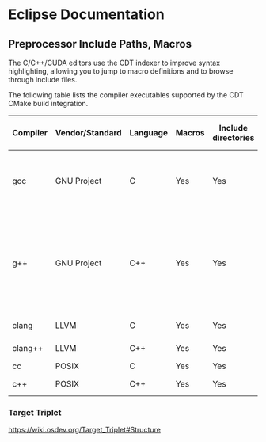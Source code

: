 # Eclipse Documentation 
## Preprocessor Include Paths, Macros

The C/C++/CUDA editors use the CDT indexer to improve syntax highlighting, allowing you to jump to macro definitions and to browse through include files.

The following table lists the compiler executables supported by the CDT CMake build integration.



| Compiler | Vendor/Standard  | Language | Macros  | Include directories | System include directories  | Macros file | Include file | Compiler executables |
| ------------- | ------------- | ------------- | ------------- | ------------- | ------------- | ------------- | ------------- | ------------- |
| gcc  | GNU Project  | C  | Yes | Yes  | Yes | Yes (-imacros) | Yes (-imacros)  | cc, cc.exe, gcc, gcc.exe, ".+-gcc", ".+-gcc.exe" |
| g++  | GNU Project  | C++  | Yes | Yes  | Yes | Yes (-imacros) | Yes (-imacros)  | c++, c++.exe, g++, g++.exe, ".+-g\+\+", ".+-g\+\+.exe", ".+-c\+\+", ".+-c\+\+.exe" |
| clang  | LLVM  | C  | Yes | Yes  | Yes | N/A | Yes (-imacros)  | clang, clang.exe |
| clang++  | LLVM  | C++  | Yes | Yes  | Yes | N/A | Yes (-imacros)  | clang++, clang++.exe |
| cc  | POSIX  | C  | Yes | Yes  | No | No | No  | cc, cc.exe |
| c++  | POSIX  | C++  | Yes | Yes  | No | No | No  | c++, c++.exe |


### Target Triplet

https://wiki.osdev.org/Target_Triplet#Structure
